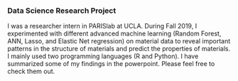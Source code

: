 ### Data Science Research Project
I was a researcher intern in PARISlab at UCLA. During Fall 2019, I experimented with different advanced machine learning (Random Forest, ANN, Lasso, and Elastic Net regression) on material data to reveal important patterns in the structure of materials and predict the properties of materials. I mainly used two programming languages (R and Python). I have summarized some of my findings in the powerpoint. Please feel free to check them out.
